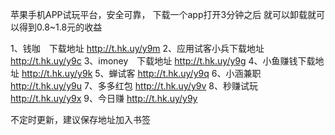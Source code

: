 苹果手机APP试玩平台，安全可靠，
下载一个app打开3分钟之后
就可以卸载就可以得到0.8~1.8元的收益

1、钱咖　下载地址
http://t.hk.uy/y9m
2、应用试客小兵下载地址
http://t.hk.uy/y9c
3、imoney　下载地址
http://t.hk.uy/y9g
4、小鱼赚钱下载地址
http://t.hk.uy/y9k
5、蝉试客
http://t.hk.uy/y9q
6、小涵兼职　
http://t.hk.uy/y9u
7、多多红包
http://t.hk.uy/y9v
8、秒赚试玩
http://t.hk.uy/y9x
9、今日赚
http://t.hk.uy/y9y
 
不定时更新，建议保存地址加入书签
